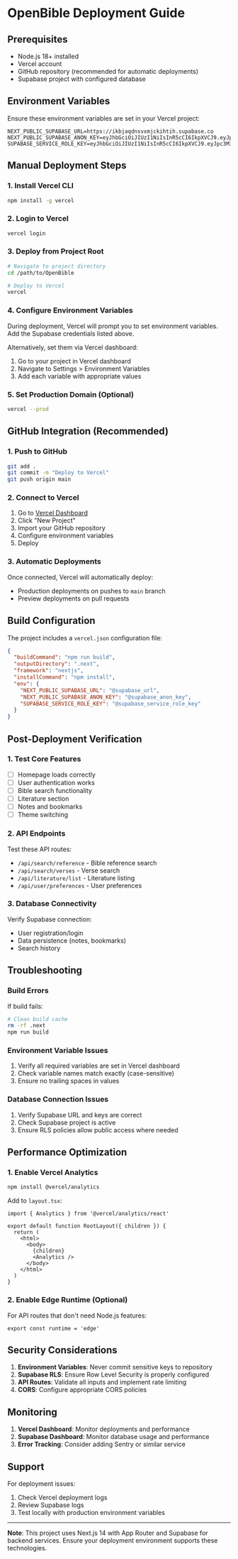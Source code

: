# OpenBible Deployment Guide

## Prerequisites

- Node.js 18+ installed
- Vercel account
- GitHub repository (recommended for automatic deployments)
- Supabase project with configured database

## Environment Variables

Ensure these environment variables are set in your Vercel project:

```
NEXT_PUBLIC_SUPABASE_URL=https://ikbjaqdnsvxmjckihtih.supabase.co
NEXT_PUBLIC_SUPABASE_ANON_KEY=eyJhbGciOiJIUzI1NiIsInR5cCI6IkpXVCJ9.eyJpc3MiOiJzdXBhYmFzZSIsInJlZiI6ImlrYmphcWRuc3Z4bWpja2lodGloIiwicm9sZSI6ImFub24iLCJpYXQiOjE3NTEyMjcyMzQsImV4cCI6MjA2NjgwMzIzNH0.EUbUcsH7XRUrTR6KR7qYbxKwLzIS3A2aR2g4YOcdFCk
SUPABASE_SERVICE_ROLE_KEY=eyJhbGciOiJIUzI1NiIsInR5cCI6IkpXVCJ9.eyJpc3MiOiJzdXBhYmFzZSIsInJlZiI6ImlrYmphcWRuc3Z4bWpja2lodGloIiwicm9sZSI6InNlcnZpY2Vfcm9sZSIsImlhdCI6MTc1MTIyNzIzNCwiZXhwIjoyMDY2ODAzMjM0fQ.HySLQR5S6Q2C4jleUvEOd4KtC5z6Rwuc0VsIYW6QKkg
```

## Manual Deployment Steps

### 1. Install Vercel CLI

```bash
npm install -g vercel
```

### 2. Login to Vercel

```bash
vercel login
```

### 3. Deploy from Project Root

```bash
# Navigate to project directory
cd /path/to/OpenBible

# Deploy to Vercel
vercel
```

### 4. Configure Environment Variables

During deployment, Vercel will prompt you to set environment variables. Add the Supabase credentials listed above.

Alternatively, set them via Vercel dashboard:
1. Go to your project in Vercel dashboard
2. Navigate to Settings > Environment Variables
3. Add each variable with appropriate values

### 5. Set Production Domain (Optional)

```bash
vercel --prod
```

## GitHub Integration (Recommended)

### 1. Push to GitHub

```bash
git add .
git commit -m "Deploy to Vercel"
git push origin main
```

### 2. Connect to Vercel

1. Go to [Vercel Dashboard](https://vercel.com/dashboard)
2. Click "New Project"
3. Import your GitHub repository
4. Configure environment variables
5. Deploy

### 3. Automatic Deployments

Once connected, Vercel will automatically deploy:
- Production deployments on pushes to `main` branch
- Preview deployments on pull requests

## Build Configuration

The project includes a `vercel.json` configuration file:

```json
{
  "buildCommand": "npm run build",
  "outputDirectory": ".next",
  "framework": "nextjs",
  "installCommand": "npm install",
  "env": {
    "NEXT_PUBLIC_SUPABASE_URL": "@supabase_url",
    "NEXT_PUBLIC_SUPABASE_ANON_KEY": "@supabase_anon_key",
    "SUPABASE_SERVICE_ROLE_KEY": "@supabase_service_role_key"
  }
}
```

## Post-Deployment Verification

### 1. Test Core Features

- [ ] Homepage loads correctly
- [ ] User authentication works
- [ ] Bible search functionality
- [ ] Literature section
- [ ] Notes and bookmarks
- [ ] Theme switching

### 2. API Endpoints

Test these API routes:
- `/api/search/reference` - Bible reference search
- `/api/search/verses` - Verse search
- `/api/literature/list` - Literature listing
- `/api/user/preferences` - User preferences

### 3. Database Connectivity

Verify Supabase connection:
- User registration/login
- Data persistence (notes, bookmarks)
- Search history

## Troubleshooting

### Build Errors

If build fails:

```bash
# Clean build cache
rm -rf .next
npm run build
```

### Environment Variable Issues

1. Verify all required variables are set in Vercel dashboard
2. Check variable names match exactly (case-sensitive)
3. Ensure no trailing spaces in values

### Database Connection Issues

1. Verify Supabase URL and keys are correct
2. Check Supabase project is active
3. Ensure RLS policies allow public access where needed

## Performance Optimization

### 1. Enable Vercel Analytics

```bash
npm install @vercel/analytics
```

Add to `layout.tsx`:

```tsx
import { Analytics } from '@vercel/analytics/react'

export default function RootLayout({ children }) {
  return (
    <html>
      <body>
        {children}
        <Analytics />
      </body>
    </html>
  )
}
```

### 2. Enable Edge Runtime (Optional)

For API routes that don't need Node.js features:

```tsx
export const runtime = 'edge'
```

## Security Considerations

1. **Environment Variables**: Never commit sensitive keys to repository
2. **Supabase RLS**: Ensure Row Level Security is properly configured
3. **API Routes**: Validate all inputs and implement rate limiting
4. **CORS**: Configure appropriate CORS policies

## Monitoring

1. **Vercel Dashboard**: Monitor deployments and performance
2. **Supabase Dashboard**: Monitor database usage and performance
3. **Error Tracking**: Consider adding Sentry or similar service

## Support

For deployment issues:
1. Check Vercel deployment logs
2. Review Supabase logs
3. Test locally with production environment variables

---

**Note**: This project uses Next.js 14 with App Router and Supabase for backend services. Ensure your deployment environment supports these technologies.